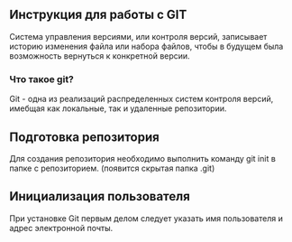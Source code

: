 ## Инструкция для работы с GIT

Система управления версиями, или контроля версий, записывает историю изменения файла
или набора файлов, чтобы в будущем была возможность вернуться к конкретной
версии.

### Что такое git?
Git - одна из реализаций распределенных систем контроля версий, имебщая как локальные, так и удаленные репозитории.

## Подготовка репозитория
Для создания репозитория необходимо выполнить команду git init в папке с репозиторием. (появится скрытая папка .git)

## Инициализация пользователя
При установке Git первым делом следует указать имя пользователя и адрес
электронной почты.